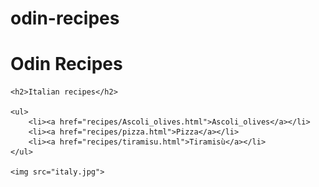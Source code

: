 # odin-recipes
<!DOCTYPE>
<html>
    <title>Odin recipes</title>
    <meta charset="utf-8">
    <h1>Odin Recipes</h1>

    <h2>Italian recipes</h2>

    <ul>
        <li><a href="recipes/Ascoli_olives.html">Ascoli_olives</a></li>
        <li><a href="recipes/pizza.html">Pizza</a></li>
        <li><a href="recipes/tiramisu.html">Tiramisù</a></li>
    </ul>

    <img src="italy.jpg">

    
</html>
